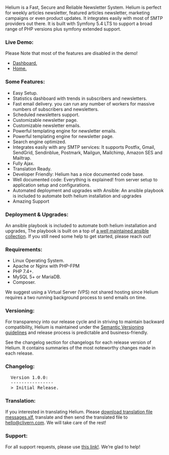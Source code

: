 <p>Helium is a Fast, Secure and Reliable Newsletter System. Helium is perfect for weekly articles newsletter, featured articles newsletter, marketing campaigns or even product updates. It integrates easily with most of SMTP providers out there. It is built with Symfony 5.4 LTS to support a broad range of PHP versions plus symfony extended support.</p>


<h3 id="item-description__live-demonstration"><strong>Live Demo:</strong></h3>
<p>Please Note that most of the features are disabled in the demo!</p>
<ul>
    <li>
        <a href="https://helium.clivern.com/login" rel="nofollow">Dashboard.</a>
    </li>
    <li>
        <a href="https://helium.clivern.com/" rel="nofollow">Home.</a>
    </li>
</ul>


<h3 id="item-description__explore-some-of-built-in-features"><strong>Some Features:</strong></h3>
<ul>
    <li>
        Easy Setup.
    </li>
    <li>
        Statistics dashboard with trends in subscribers and newsletters.
    </li>
    <li>
        Fast email delivery. you can run any number of workers for massive numbers of subscribers and newsletters.
    </li>
    <li>
        Scheduled newsletters support.
    </li>
    <li>
        Customizable newsletter page.
    </li>
    <li>
        Customizable newsletter emails.
    </li>
    <li>
        Powerful templating engine for newsletter emails.
    </li>
    <li>
        Powerful templating engine for newsletter page.
    </li>
    <li>
        Search engine optimized.
    </li>
    <li>
        Integrates easily with any SMTP services: It supports Postfix, Gmail, SendGrid, Sendinblue, Postmark, Mailgun, Mailchimp, Amazon SES and Mailtrap.
    </li>
    <li>
        Fully Ajax.
    </li>
    <li>
        Translation Ready.
    </li>
    <li>
        Developer Friendly:  Helium has a nice documented code base.
    </li>
    <li>
        Well documented code: Everything is explained! from server setup to application setup and configurations.
    </li>
    <li>
        Automated deployment and upgrades with Ansible: An ansible playbook is included to automate both helium installation and upgrades
    </li>
    <li>
        Amazing Support
    </li>
</ul>


<h3 id="item-description__support"><strong>Deployment & Upgrades:</strong></h3>
<p>An ansible playbook is included to automate both helium installation and upgrades, The playbook is built on a top of <a href="https://github.com/Clivern/Oxygen" target="_blank">a well maintained ansible collection</a>. If you still need some help to get started, please reach out!</p>


<h3 id="item-description__requirements"><strong>Requirements:</strong></h3>
<ul>
    <li>Linux Operating System.</li>
    <li>Apache or Nginx with PHP-FPM</li>
    <li>PHP 7.4+.</li>
    <li>MySQL 5+ or MariaDB.</li>
    <li>Composer.</li>
</ul>
<p>We suggest using a Virtual Server (VPS) not shared hosting since Helium requires a two running background process to send emails on time.</p>


<h3 id="item-description__versioning"><strong>Versioning:</strong></h3>
<p>For transparency into our release cycle and in striving to maintain backward compatibility, Helium is maintained under the <a href="https://semver.org/" target="_blank">Semantic Versioning guidelines</a> and release process is predictable and business-friendly.</p>
<p>See the changelog section for changelogs for each release version of Helium. It contains summaries of the most noteworthy changes made in each release.</p>


<h3 id="item-description__changelog"><strong>Changelog:</strong></h3>
<pre>
  Version 1.0.0:
  ----------------
  &gt; Initial Release.
</pre>


<h3 id="item-description__translation"><strong>Translation:</strong></h3>
If you interested in translating Helium. Please <a href="https://github.com/Colvern/i18n/tree/main/helium" target="_blank">download translation file messages.xlf</a>, translate and then send the translated file to <a href="mailto:hello@clivern.com">hello@clivern.com</a>. We will take care of the rest!


<h3 id="item-description__support"><strong>Support:</strong></h3>
For all support requests, please use <a href="https://clivern.com/support/"  target="_blank" rel="nofollow">this link!</a>. We’re glad to help!
